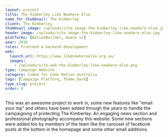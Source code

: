 ```yaml
---
layout: project
title: The Kimberley Like Nowhere Else
name_for_thumbnail: The Kimberley
client: The Kimberley
thumbnail_image: /uploads/site-image-the-kimberley-like-nowhere-else.jpg
header_image: /uploads/site-image-the-kimberley-like-nowhere-else.jpg
platforms: [NationBuilder, Aware v2]
year: 2016
roles: Frontend & backend development
web:
  launch_url: https://www.likenowhereelse.org.au/
  images:
    - /uploads/site-web-the-kimberley-like-nowhere-else.png
type: Campaign Website
category: Coded for Code Nation Australia
tags: [Campaign Platform, Theme Dark]
type_slug: project
order: 8
---
```


This was an awesome project to work in, some new features like "email your mp" and others have been added through the years to handle the campaigning of protecting The Kimberley. An engaging news section and professional photography accompany this website. Some new sections were added too by members of the team like the carousel of facebook posts at the bottom in the homepage and some other small additions.